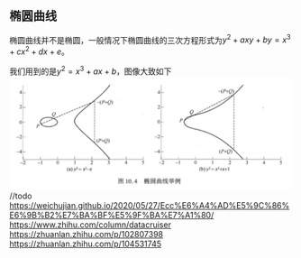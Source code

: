 ## 椭圆曲线
椭圆曲线并不是椭圆，一般情况下椭圆曲线的三次方程形式为$y^2+axy+by=x^3+cx^2+dx+e$。

我们用到的是$y^2=x^3+ax+b$，图像大致如下
![](./ECC/ECC0.png)
//todo
https://weichujian.github.io/2020/05/27/Ecc%E6%A4%AD%E5%9C%86%E6%9B%B2%E7%BA%BF%E5%9F%BA%E7%A1%80/
https://www.zhihu.com/column/datacruiser
https://zhuanlan.zhihu.com/p/102807398
https://zhuanlan.zhihu.com/p/104531745